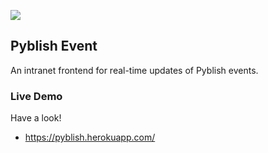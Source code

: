 [![][image]][demo]

## Pyblish Event

An intranet frontend for real-time updates of Pyblish events.

### Live Demo

Have a look!

- https://pyblish.herokuapp.com/

[demo]: https://pyblish.herokuapp.com/
[image]: https://cloud.githubusercontent.com/assets/2152766/4826577/bc8aef62-5f71-11e4-97c9-0ff197212edc.png